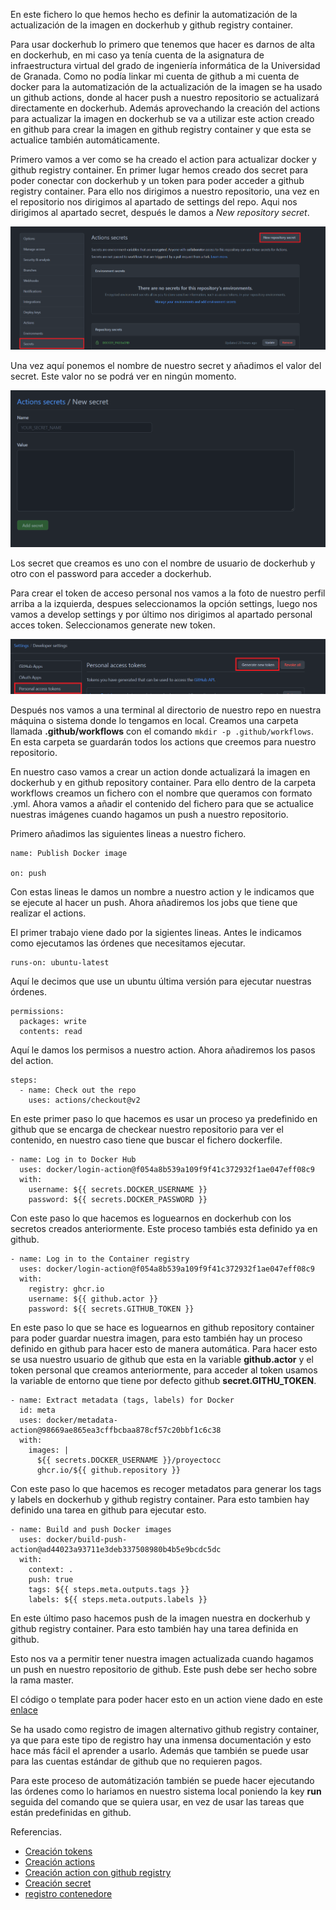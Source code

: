 En este fichero lo que hemos hecho es definir la automatización de la actualización de la imagen en dockerhub y github registry container.

Para usar dockerhub lo primero que tenemos que hacer es darnos de alta en dockerhub, en mi caso ya tenía cuenta de la asignatura de infraestructura virtual del grado de ingeniería informática de la Universidad de Granada. Como no podía linkar mi cuenta de github a mi cuenta de docker para la automatización de la actualización de la imagen se ha usado un github actions, donde al hacer push a nuestro repositorio se actualizará directamente en dockerhub. Además aprovechando la creación del actions para actualizar la imagen en dockerhub se va a utilizar este action creado en github para crear la imagen en github registry container y que esta se actualice también automáticamente.

Primero vamos a ver como se ha creado el action para actualizar docker y github registry container. En primer lugar hemos creado dos secret para poder conectar con dockerhub y un token para poder acceder a github registry container. Para ello nos dirigimos a nuestro repositorio, una vez en el repositorio nos dirigimos al apartado de settings del repo. Aqui nos dirigimos al apartado secret, después le damos a *New repository secret*.

![secret Apartado](https://github.com/CharlySM/ProyectoCC/blob/master/doc/img/secretIndex.png)

Una vez aquí ponemos el nombre de nuestro secret y añadimos el valor del secret. Este valor no se podrá ver en ningún momento.

![new secret](https://github.com/CharlySM/ProyectoCC/blob/master/doc/img/CreatingSecret.png)

Los secret que creamos es uno con el nombre de usuario de dockerhub y otro con el password para acceder a dockerhub.

Para crear el token de acceso personal nos vamos a la foto de nuestro perfil arriba a la izquierda, despues seleccionamos la opción settings, luego nos vamos a develop settings y por último nos dirigimos al apartado personal acces token. Seleccionamos generate new token.

![new token](https://github.com/CharlySM/ProyectoCC/blob/master/doc/img/tokenGithub.png)

Después nos vamos a una terminal al directorio de nuestro repo en nuestra máquina o sistema donde lo tengamos en local. Creamos una carpeta llamada **.github/workflows** con el comando ```mkdir -p .github/workflows```. En esta carpeta se guardarán todos los actions que creemos para nuestro repositorio.

En nuestro caso vamos a crear un action donde actualizará la imagen en dockerhub y en github repository container. Para ello dentro de la carpeta workflows creamos un fichero con el nombre que queramos con formato .yml. Ahora vamos a añadir el contenido del fichero para que se actualice nuestras imágenes cuando hagamos un push a nuestro repositorio.

Primero añadimos las siguientes lineas a nuestro fichero.

```
name: Publish Docker image

on: push
```

Con estas lineas le damos un nombre a nuestro action y le indicamos que se ejecute al hacer un push. Ahora añadiremos los jobs que tiene que realizar el actions.

El primer trabajo viene dado por la sigientes lineas. Antes le indicamos como ejecutamos las órdenes que necesitamos ejecutar.

```
runs-on: ubuntu-latest
```

Aquí le decimos que use un ubuntu última versión para ejecutar nuestras órdenes.

```
permissions:
  packages: write
  contents: read
```

Aquí le damos los permisos a nuestro action. Ahora añadiremos los pasos del action.

```
steps:
  - name: Check out the repo
    uses: actions/checkout@v2
```
 En este primer paso lo que hacemos es usar un proceso ya predefinido en github que se encarga de checkear nuestro repositorio para ver el contenido, en nuestro caso tiene que buscar el fichero dockerfile.

 ```
 - name: Log in to Docker Hub
   uses: docker/login-action@f054a8b539a109f9f41c372932f1ae047eff08c9
   with:
     username: ${{ secrets.DOCKER_USERNAME }}
     password: ${{ secrets.DOCKER_PASSWORD }}
 ```

 Con este paso lo que hacemos es loguearnos en dockerhub con los secretos creados anteriormente. Este proceso tambiés esta definido ya en github.

 ```
 - name: Log in to the Container registry
   uses: docker/login-action@f054a8b539a109f9f41c372932f1ae047eff08c9
   with:
     registry: ghcr.io
     username: ${{ github.actor }}
     password: ${{ secrets.GITHUB_TOKEN }}
 ```

 En este paso lo que se hace es loguearnos en github repository container para poder guardar nuestra imagen, para esto también hay un proceso definido en github para hacer esto de manera automática. Para hacer esto se usa nuestro usuario de github que esta en la variable **github.actor** y el token personal que creamos anteriormente, para acceder al token usamos la variable de entorno que tiene por defecto github **secret.GITHU_TOKEN**.

 ```
 - name: Extract metadata (tags, labels) for Docker
   id: meta
   uses: docker/metadata-action@98669ae865ea3cffbcbaa878cf57c20bbf1c6c38
   with:
     images: |
       ${{ secrets.DOCKER_USERNAME }}/proyectocc
       ghcr.io/${{ github.repository }}
 ```

Con este paso lo que hacemos es recoger metadatos para generar los tags y labels en dockerhub y github registry container. Para esto tambien hay definido una tarea en github para ejecutar esto.

```
- name: Build and push Docker images
  uses: docker/build-push-action@ad44023a93711e3deb337508980b4b5e9bcdc5dc
  with:
    context: .
    push: true
    tags: ${{ steps.meta.outputs.tags }}
    labels: ${{ steps.meta.outputs.labels }}
```

En este último paso hacemos push de la imagen nuestra en dockerhub y github registry container. Para esto también hay una tarea definida en github.

Esto nos va a permitir tener nuestra imagen actualizada cuando hagamos un push en nuestro repositorio de github. Este push debe ser hecho sobre la rama master.

El código o template para poder hacer esto en un action viene dado en este [enlace](https://docs.github.com/es/actions/publishing-packages/publishing-docker-images#publishing-images-to-github-packages)

Se ha usado como registro de imagen alternativo github registry container, ya que para este tipo de registro hay una inmensa documentación y esto hace más fácil el aprender a usarlo. Además que también se puede usar para las cuentas estándar de github que no requieren pagos.

Para este proceso de automátización también se puede hacer ejecutando las órdenes como lo hariamos en nuestro sistema local poniendo la key **run** seguida del comando que se quiera usar, en vez de usar las tareas que están predefinidas en github.

Referencias.
- [Creación tokens](https://docs.github.com/es/authentication/keeping-your-account-and-data-secure/creating-a-personal-access-token)
- [Creación actions](https://docs.github.com/es/actions/publishing-packages/publishing-docker-images)
- [Creación action con github registry](https://docs.github.com/es/actions/publishing-packages/publishing-docker-images#publishing-images-to-github-packages)
- [Creación secret](https://docs.github.com/es/actions/security-guides/encrypted-secrets)
- [registro contenedore](https://docs.github.com/es/packages/working-with-a-github-packages-registry/working-with-the-container-registry)
